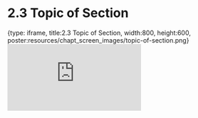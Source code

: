 # 2.3 Topic of Section
 
{type: iframe, title:2.3 Topic of Section, width:800, height:600, poster:resources/chapt_screen_images/topic-of-section.png}
![](https://science.c-moor.org/C-MOOR_Template/no_toc/topic-of-section.html)
 

 
